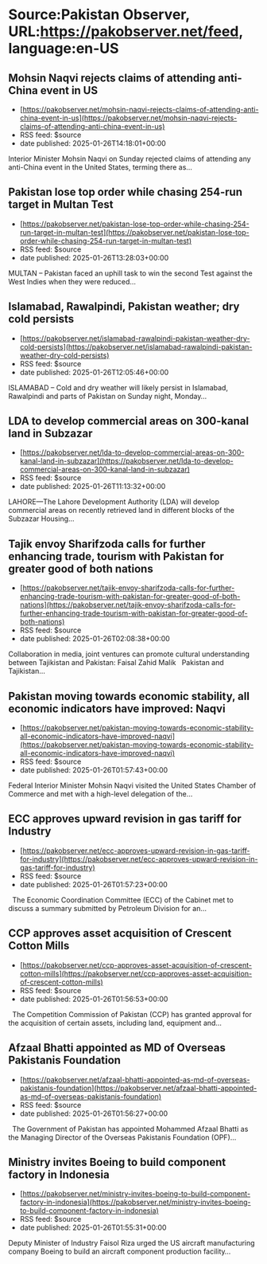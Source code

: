 # Source:Pakistan Observer, URL:https://pakobserver.net/feed, language:en-US

## Mohsin Naqvi rejects claims of attending anti-China event in US
 - [https://pakobserver.net/mohsin-naqvi-rejects-claims-of-attending-anti-china-event-in-us](https://pakobserver.net/mohsin-naqvi-rejects-claims-of-attending-anti-china-event-in-us)
 - RSS feed: $source
 - date published: 2025-01-26T14:18:01+00:00

Interior Minister Mohsin Naqvi on Sunday rejected claims of attending any anti-China event in the United States, terming there as…

## Pakistan lose top order while chasing 254-run target in Multan Test
 - [https://pakobserver.net/pakistan-lose-top-order-while-chasing-254-run-target-in-multan-test](https://pakobserver.net/pakistan-lose-top-order-while-chasing-254-run-target-in-multan-test)
 - RSS feed: $source
 - date published: 2025-01-26T13:28:03+00:00

MULTAN &#8211; Pakistan faced an uphill task to win the second Test against the West Indies when they were reduced…

## Islamabad, Rawalpindi, Pakistan weather; dry cold persists
 - [https://pakobserver.net/islamabad-rawalpindi-pakistan-weather-dry-cold-persists](https://pakobserver.net/islamabad-rawalpindi-pakistan-weather-dry-cold-persists)
 - RSS feed: $source
 - date published: 2025-01-26T12:05:46+00:00

ISLAMABAD – Cold and dry weather will likely persist in Islamabad, Rawalpindi and parts of Pakistan on Sunday night, Monday…

## LDA to develop commercial areas on 300-kanal land in Subzazar
 - [https://pakobserver.net/lda-to-develop-commercial-areas-on-300-kanal-land-in-subzazar](https://pakobserver.net/lda-to-develop-commercial-areas-on-300-kanal-land-in-subzazar)
 - RSS feed: $source
 - date published: 2025-01-26T11:13:32+00:00

LAHORE—The Lahore Development Authority (LDA) will develop commercial areas on recently retrieved land in different blocks of the Subzazar Housing…

## Tajik envoy Sharifzoda calls for further enhancing trade, tourism with Pakistan for greater good of both nations
 - [https://pakobserver.net/tajik-envoy-sharifzoda-calls-for-further-enhancing-trade-tourism-with-pakistan-for-greater-good-of-both-nations](https://pakobserver.net/tajik-envoy-sharifzoda-calls-for-further-enhancing-trade-tourism-with-pakistan-for-greater-good-of-both-nations)
 - RSS feed: $source
 - date published: 2025-01-26T02:08:38+00:00

Collaboration in media, joint ventures can promote cultural understanding between Tajikistan and Pakistan: Faisal Zahid Malik &#160; Pakistan and Tajikistan…

## Pakistan moving towards economic stability, all economic indicators have improved: Naqvi
 - [https://pakobserver.net/pakistan-moving-towards-economic-stability-all-economic-indicators-have-improved-naqvi](https://pakobserver.net/pakistan-moving-towards-economic-stability-all-economic-indicators-have-improved-naqvi)
 - RSS feed: $source
 - date published: 2025-01-26T01:57:43+00:00

Federal Interior Minister Mohsin Naqvi visited the United States Chamber of Commerce and met with a high-level delegation of the…

## ECC approves upward revision in gas tariff for Industry
 - [https://pakobserver.net/ecc-approves-upward-revision-in-gas-tariff-for-industry](https://pakobserver.net/ecc-approves-upward-revision-in-gas-tariff-for-industry)
 - RSS feed: $source
 - date published: 2025-01-26T01:57:23+00:00

&#160; The Economic Coordination Committee (ECC) of the Cabinet met to discuss a summary submitted by Petroleum Division for an…

## CCP approves asset acquisition of Crescent Cotton Mills
 - [https://pakobserver.net/ccp-approves-asset-acquisition-of-crescent-cotton-mills](https://pakobserver.net/ccp-approves-asset-acquisition-of-crescent-cotton-mills)
 - RSS feed: $source
 - date published: 2025-01-26T01:56:53+00:00

&#160; The Competition Commission of Pakistan (CCP) has granted approval for the acquisition of certain assets, including land, equipment and…

## Afzaal Bhatti appointed as MD of Overseas Pakistanis Foundation
 - [https://pakobserver.net/afzaal-bhatti-appointed-as-md-of-overseas-pakistanis-foundation](https://pakobserver.net/afzaal-bhatti-appointed-as-md-of-overseas-pakistanis-foundation)
 - RSS feed: $source
 - date published: 2025-01-26T01:56:27+00:00

&#160; The Government of Pakistan has appointed Mohammed Afzaal Bhatti as the Managing Director of the Overseas Pakistanis Foundation (OPF)…

## Ministry invites Boeing to build component factory in Indonesia
 - [https://pakobserver.net/ministry-invites-boeing-to-build-component-factory-in-indonesia](https://pakobserver.net/ministry-invites-boeing-to-build-component-factory-in-indonesia)
 - RSS feed: $source
 - date published: 2025-01-26T01:55:31+00:00

Deputy Minister of Industry Faisol Riza urged the US aircraft manufacturing company Boeing to build an aircraft component production facility…

